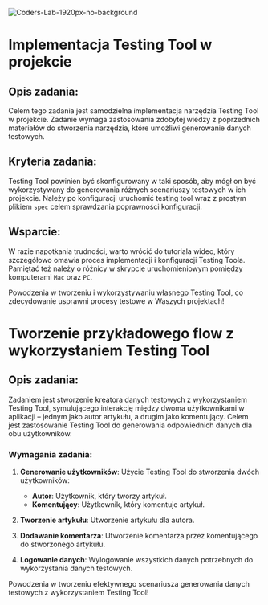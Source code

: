 ![Coders-Lab-1920px-no-background](https://user-images.githubusercontent.com/30623667/104709394-2cabee80-571f-11eb-9518-ea6a794e558e.png)


# Implementacja Testing Tool w projekcie

## Opis zadania:
Celem tego zadania jest samodzielna implementacja narzędzia Testing Tool w projekcie. Zadanie wymaga zastosowania zdobytej wiedzy z poprzednich materiałów do stworzenia narzędzia, które umożliwi generowanie danych testowych.

## Kryteria zadania:
Testing Tool powinien być skonfigurowany w taki sposób, aby mógł on być wykorzystywany do generowania różnych scenariuszy testowych w ich projekcie. Należy po konfiguracji uruchomić testing tool wraz z prostym plikiem `spec` celem sprawdzania poprawności konfiguracji.

## Wsparcie:
W razie napotkania trudności, warto wrócić do tutoriala wideo, który szczegółowo omawia proces implementacji i konfiguracji Testing Toola. Pamiętać też należy o różnicy w skrypcie uruchomieniowym pomiędzy komputerami `Mac` oraz `PC`.

Powodzenia w tworzeniu i wykorzystywaniu własnego Testing Tool, co zdecydowanie usprawni procesy testowe w Waszych projektach!


# Tworzenie przykładowego flow z wykorzystaniem Testing Tool

## Opis zadania:
Zadaniem jest stworzenie kreatora danych testowych z wykorzystaniem Testing Tool, symulującego interakcję między dwoma użytkownikami w aplikacji – jednym jako autor artykułu, a drugim jako komentujący. Celem jest zastosowanie Testing Tool do generowania odpowiednich danych dla obu użytkowników.

### Wymagania zadania:
1. **Generowanie użytkowników**: Użycie Testing Tool do stworzenia dwóch użytkowników:
    - **Autor**: Użytkownik, który tworzy artykuł.
    - **Komentujący**: Użytkownik, który komentuje artykuł.

2. **Tworzenie artykułu**: Utworzenie artykułu dla autora.

3. **Dodawanie komentarza**: Utworzenie komentarza przez komentującego do stworzonego artykułu.

4. **Logowanie danych**: Wylogowanie wszystkich danych potrzebnych do wykorzystania danych testowych.

Powodzenia w tworzeniu efektywnego scenariusza generowania danych testowych z wykorzystaniem Testing Tool!